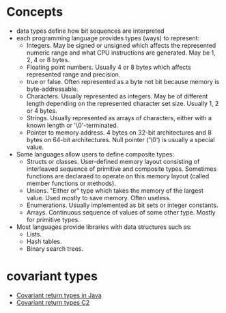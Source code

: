 # Concepts
- data types define how bit sequences are interpreted
- each programming language provides types (ways) to represent:
  + Integers. May be signed or unsigned which affects the represented numeric range and what CPU instructions are generated. May be 1, 2, 4 or 8 bytes.
  + Floating point numbers. Usually 4 or 8 bytes which affects represented range and precision.
  + true or false. Often represented as a byte not bit because memory is byte-addressable.
  + Characters. Usually represented as integers. May be of different length depending on the represented character set size. Usually 1, 2 or 4 bytes.
  + Strings. Usually represented as arrays of characters, either with a known length or '\0'-terminated.
  + Pointer to memory address. 4 bytes on 32-bit architectures and 8 bytes on 64-bit architectures. Null pointer ('\0') is usually a special value.
- Some languages allow users to define composite types:
  + Structs or classes. User-defined memory layout consisting of interleaved sequence of primitive and composite types. Sometimes functions are declaraed to operate on this memory layout (called member functions or methods).
  + Unions. "Either or" type which takes the memory of the largest value. Used mostly to save memory. Often useless. 
  + Enumerations. Usually implemented as bit sets or integer constants.
  + Arrays. Continuous sequence of values of some other type. Mostly for primitive types.
- Most languages provide libraries with data structures such as:
  + Lists.
  + Hash tables.
  + Binary search trees.

# covariant types
- [Covariant return types in Java](https://blogs.oracle.com/sundararajan/entry/covariant_return_types_in_java)
- [Covariant return types C2](http://c2.com/cgi/wiki?CovariantReturnTypes)
